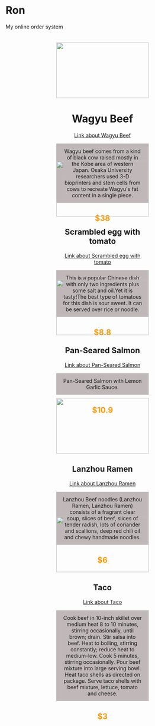 # Ron
My online order system
<html lang="en">
<head>
    <meta charset="UTF-8">
    <meta http-equiv="X-UA-Compatible" content="IE=edge">
    <meta name="viewport" content="width=device-width, initial-scale=1.0">
    <title>Document</title>
</head>
<body>
    
</body>
</html>
<body>
    <div class="foods">
        <div class="item">
            <img class="img" src="https://thumbs.dreamstime.com/b/barbecue-dr-aged-angus-point-beef-steak-very-rare-sliced-black-board-barbecue-dr-aged-angus-point-beef-steak-very-rare-sliced-189460823.jpg">
            <div class="food-info">
                <p class="food-title"><h1>Wagyu Beef</h1></p>
                <a class="linking" href="https://robbreport.com/food-drink/dining/what-is-wagyu-beef-luxury-steak-2855767//">
                    Link about Wagyu Beef 
                </a>
                <p class="food sub-title">Wagyu beef comes from a kind of black cow raised mostly in the Kobe area of western Japan. Osaka University researchers used 3-D bioprinters and stem cells from cows to recreate Wagyu's fat content in a single piece.</p>
                <money class="money"><h2>$38</h2></money>
            </div>
        </div>
        <div class="item">
            <img class="img" src="file:///Users/mac/Desktop/Web%E4%B8%8B%E8%BD%BD%E5%9B%BE%E7%89%87/af771040-8f41-4096-8134-98448fa999d1%202.webp">
            <div class="food-info">
                <p class="food-title"><h2>Scrambled egg with tomato</h2></p>
                <a class="linking" href="https://www.tasteofhome.com/recipes/egg-and-tomato-scramble/">
                    Link about Scrambled egg with tomato
                </a>
                <p class="food sub-title">This is a popular Chinese dish with only two ingredients plus some salt and oil.Yet it is tasty!The best type of tomatoes for this dish is sour sweet. It can be served over rice or noodle.</p>
                <money class="money"><h2>$8.8</h2></money>
            </div>
        </div>
        <div class="item">
            <img class="img" src="file:///Users/mac/Desktop/Web%E4%B8%8B%E8%BD%BD%E5%9B%BE%E7%89%87/pan-seared-salmon-15-1200%202.jpg">
            <div class="food-info">
                <p class="food-title"><h2>Pan-Seared Salmon</h2></p>
                <a class="linking" href="https://cafedelites.com/crispy-seared-lemon-garlic-herb-salmon/">
                    Link about Pan-Seared Salmon
                </a>
                <p class="food sub-title">Pan-Seared Salmon with Lemon Garlic Sauce.</p>
                <money class="money"><h2>$10.9</h2></money>
            </div>
        </div>
        <div class="item">
            <img class="img" src="file:///Users/mac/Desktop/Web%E4%B8%8B%E8%BD%BD%E5%9B%BE%E7%89%87/download%202.jpg">
            <div class="food-info">
                <p class="food-title"><h2>Lanzhou Ramen</h2></p>
                <a class="linking" href="https://thewoksoflife.com/lanzhou-beef-noodle-soup/">
                    Link about Lanzhou Ramen
                </a>
                <p class="food sub-title">Lanzhou Beef noodles (Lanzhou Ramen, Lanzhou Ramen) consists of a fragrant clear soup, slices of beef, slices of tender radish, lots of coriander and scallions, deep red chili oil and chewy handmade noodles.</p>
                <money class="money"><h2>$6</h2></money>
            </div>
        </div>
        <div class="item">
            <img class="img" src="file:///Users/mac/Desktop/Web%E4%B8%8B%E8%BD%BD%E5%9B%BE%E7%89%87/download-1%202.jpg">
            <div class="food-info">
                <p class="food-title"><h2>Taco</h2></p>
                <a class="linking" href="https://www.bettycrocker.com/recipes/easy-beef-tacos/426c261d-b2eb-4e22-9cba-0066f3335591">
                    Link about Taco
                </a>
                <p class="food sub-title">Cook beef in 10-inch skillet over medium heat 8 to 10 minutes, stirring occasionally, until brown; drain. Stir salsa into beef. Heat to boiling, stirring constantly; reduce heat to medium-low. Cook 5 minutes, stirring occasionally. Pour beef mixture into large serving bowl. Heat taco shells as directed on package. Serve taco shells with beef mixture, lettuce, tomato and cheese.</p>
                <money class="money"><h2>$3</h2></money>
            </div>
        </div>
        </div>
    <style>
        .foods{
            display:flex;
            justify-content: center;
            align-items: center;
            flex-wrap: wrap;
        }
        .img{
            height: 150px;
            width: 250px;
        }
        .item{
            margin-top:20px;
            margin-left:20px;
            height: 300px;
            width:250px;
        }
        .food-info{
            text-align: center;
            display:block;
            padding-bottom: 100px;
        }
        .money{
            color:rgb(255, 153, 0);
        }
        .sub-title{
            background-color:rgb(192, 184, 184);
            padding:12px 18px;
        }
    </style>
</body>
<!-- <body>
    <a class="linking" href="https://robbreport.com/food-drink/dining/what-is-wagyu-beef-luxury-steak-2855767//">
        Wagyu
    </a>
    <a class="linking" href="https://robbreport.com/food-drink/dining/what-is-wagyu-beef-luxury-steak-2855767/">
    </a>
    <ul>
        <li>
            <a id="visiter" href="https://robbreport.com/food-drink/dining/what-is-wagyu-beef-luxury-steak-2855767/"></a>
        </li>
    </ul>
    <style>
        a:hover{
            color:blue;
        }
        a{
            color: white;
            position: absolute;
            top:150px;
            font-size:larger;
            left:155px;
            size: 100px;
        }
    </style>
</body>
<body>
    <h class="linking" href="https://www.tasteofhome.com/recipes/egg-and-tomato-scramble/">
        Scrambled-egg-with-tomato
    </h>
    <h class="linking" href="https://www.tasteofhome.com/recipes/egg-and-tomato-scramble/">
    </h>
    <ul>
        <li>
            <h id="visiter" href="https://www.tasteofhome.com/recipes/egg-and-tomato-scramble/"></h>
        </li>
    </ul>
    <style>
        h:hover{
            color: blue;
        }
        h{
            color: rgb(0, 0, 0);
            position: absolute;
            top:150px;
            font-size:larger;
            left:360px;
            size: 100px;
        }
    </style>
</body>
<body> -->
    <!-- <pan class="linking" href="https://cafedelites.com/crispy-seared-lemon-garlic-herb-salmon/">
        Pan-Seared Salmon
    </pan>
    <pan class="linking" href="https://cafedelites.com/crispy-seared-lemon-garlic-herb-salmon/">
    </pan>
    <ul>
        <li>
            <pan id="visiter" href="https://cafedelites.com/crispy-seared-lemon-garlic-herb-salmon/"></pan>
        </li>
    </ul>
    <style>
        pan:hover{
            color: blue;
        }
        pan{
            color:white;
            position: absolute;
            top:150px;
            font-size:larger;
            left:650px;
            size: 100px;
        }
    </style> -->
</body>
